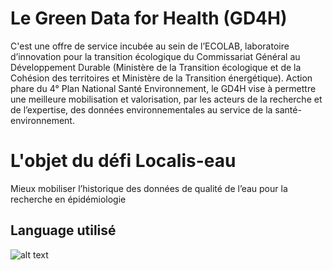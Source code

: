 # Le Green Data for Health (GD4H) 
C'est une offre de service incubée au sein de l’ECOLAB, laboratoire d’innovation pour la transition écologique du Commissariat Général au Développement Durable (Ministère de la Transition écologique et de la Cohésion des territoires et Ministère de la Transition énergétique).
Action phare du 4° Plan National Santé Environnement, le GD4H vise à permettre une meilleure mobilisation et valorisation, par les acteurs de la recherche et de l’expertise, des données environnementales au service de la santé-environnement.

# L'objet du défi Localis-eau
Mieux mobiliser l’historique des données de qualité de l’eau pour la recherche en épidémiologie

## Language utilisé
![alt text](https://img.shields.io/badge/R-276DC3?style=for-the-badge&logo=r&logoColor=white)
